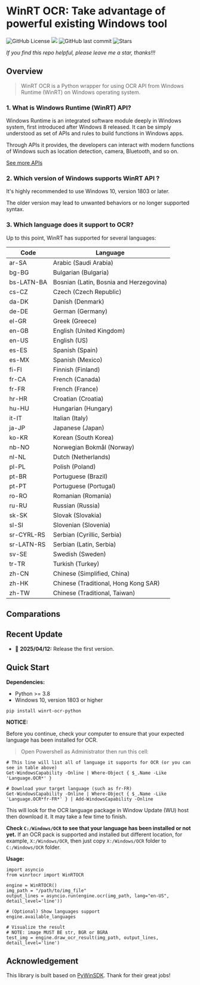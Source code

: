 # WinRT OCR: Take advantage of powerful existing Windows tool

![GitHub License](https://img.shields.io/github/license/hieulhaiwork/winrt-ocr-python)
![](https://img.shields.io/badge/OS-Win-blue.svg)
![GitHub last commit](https://img.shields.io/github/last-commit/hieulhaiwork/winrt-ocr-python)
![Stars](https://img.shields.io/github/stars/hieulhaiwork/winrt-ocr-python)

*If you find this repo helpful, please leave me a star, thanks!!!*

## Overview

> WinRT OCR is a Python wrapper for using OCR API from Windows Runtime (WinRT) on Windows operating system.

### 1. What is Windows Runtime (WinRT) API?

Windows Runtime is an integrated software module deeply in Windows system, first introduced after Windows 8 released. It can be simply understood as set of APIs and rules to build functions in Windows apps. 

Through APIs it provides, the developers can interact with modern functions of Windows such as location detection, camera, Bluetooth, and so on. 

[See more APIs](https://learn.microsoft.com/en-us/uwp/api/)

### 2. Which version of Windows supports WinRT API ?

It's highly recommended to use Windows 10, version 1803 or later.

The older version may lead to unwanted behaviors or no longer supported syntax.

### 3. Which language does it support to OCR?

Up to this point, WinRT has supported for several languages:

|   Code       |      Language                     |
|--------------|-----------------------------------|
| ar-SA        | Arabic (Saudi Arabia)             |
| bg-BG        | Bulgarian (Bulgaria)              |
| bs-LATN-BA   | Bosnian (Latin, Bosnia and Herzegovina) |
| cs-CZ        | Czech (Czech Republic)            |
| da-DK        | Danish (Denmark)                  |
| de-DE        | German (Germany)                  |
| el-GR        | Greek (Greece)                    |
| en-GB        | English (United Kingdom)          |
| en-US        | English (US)                      |
| es-ES        | Spanish (Spain)                   |
| es-MX        | Spanish (Mexico)                  |
| fi-FI        | Finnish (Finland)                 |
| fr-CA        | French (Canada)                   |
| fr-FR        | French (France)                   |
| hr-HR        | Croatian (Croatia)                |
| hu-HU        | Hungarian (Hungary)               |
| it-IT        | Italian (Italy)                   |
| ja-JP        | Japanese (Japan)                  |
| ko-KR        | Korean (South Korea)              |
| nb-NO        | Norwegian Bokmål (Norway)         |
| nl-NL        | Dutch (Netherlands)               |
| pl-PL        | Polish (Poland)                   |
| pt-BR        | Portuguese (Brazil)               |
| pt-PT        | Portuguese (Portugal)             |
| ro-RO        | Romanian (Romania)                |
| ru-RU        | Russian (Russia)                  |
| sk-SK        | Slovak (Slovakia)                 |
| sl-SI        | Slovenian (Slovenia)              |
| sr-CYRL-RS   | Serbian (Cyrillic, Serbia)        |
| sr-LATN-RS   | Serbian (Latin, Serbia)           |
| sv-SE        | Swedish (Sweden)                  |
| tr-TR        | Turkish (Turkey)                  |
| zh-CN        | Chinese (Simplified, China)       |
| zh-HK        | Chinese (Traditional, Hong Kong SAR) |
| zh-TW        | Chinese (Traditional, Taiwan)     |

## Comparations

## Recent Update

- 🚀 **2025/04/12:** Release the first version.

## Quick Start

**Dependencies:**
- Python >= 3.8
- Windows 10, version 1803 or higher

```(python)
pip install winrt-ocr-python
```
**NOTICE:**

Before you continue, check your computer to ensure that your expected language has been installed for OCR.

> Open Powershell as Administrator then run this cell:
```(powershell)
# This line will list all of language it supports for OCR (or you can see in table above)
Get-WindowsCapability -Online | Where-Object { $_.Name -Like 'Language.OCR*' }

# Download your target language (such as fr-FR)
Get-WindowsCapability -Online | Where-Object { $_.Name -Like 'Language.OCR*fr-FR*' } | Add-WindowsCapability -Online
```

This will look for the OCR language package in Window Update (WU) host then download it. It may take a few time to finish.

**Check `C:/Windows/OCR` to see that your language has been installed or not yet.** If an OCR pack is supported and installed but different location, for example, `X:/Windows/OCR`, then just copy `X:/Windows/OCR` folder to `C:/Windows/OCR` folder.

**Usage:**

```(python)
import asyncio
from winrtocr import WinRTOCR

engine = WinRTOCR()
img_path = "/path/to/img_file"
output_lines = asyncio.run(engine.ocr(img_path, lang="en-US", detail_level='line'))

# (Optional) Show languages support
engine.available_languages

# Visualize the result
# NOTE: image MUST BE str, BGR or BGRA
test_img = engine.draw_ocr_result(img_path, output_lines, detail_level='line')
```

## Acknowledgement

This library is built based on [PyWinSDK](https://github.com/pywinrt/python-winsdk). Thank for their great jobs!



